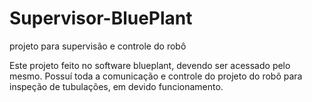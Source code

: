 # Supervisor-BluePlant
projeto para supervisão e controle do robô

Este projeto feito no software blueplant, devendo ser acessado pelo mesmo. Possuí toda a comunicação e controle do projeto do robô para inspeção de tubulações, em devido funcionamento.
